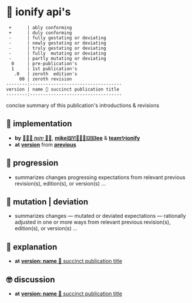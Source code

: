 # 🧬 ionify api's

```text
 +      | ably conforming
 +      | duly conforming
 -      | fully gestating or deviating
 -      | newly gestating or deviating
 -      | truly gestating or deviating
 -      | fully  mutating or deviating
 -      | partly mutating or deviating
  0     | pre-publication's
  1     | 1st publication's
   .0   | zeroth  edition's
     00 | zeroth revision
--------:-----------------------------------
version | name 🎁 succinct publication title
--------:-----------------------------------
```

concise summary of this publication's introductions & revisions

## 🌴 implementation

+ **by**  [**🙇🏾‍♂️ יהוה 🤲🏾**](https://deal.ionify.net/),
          [**mike🇬🇾👨🏾‍💻🇺🇸lee**](https://mike.ionify.net/) &
          [**team✨ionify**](https://team.ionify.net/)
+ **at**  [**version**](https://github.com/ionify/ionify/tree/version)
          from
          [**previous**](https://github.com/ionify/ionify/compare/present.version...past.version)

## 🌱 progression

+ summarizes changes progressing expectations from relevant previous
  revision(s), edition(s), or version(s) ...

## 🦋 mutation | deviation

+ summarizes changes — mutated or deviated expectations — rationally adjusted in
  one or more ways from relevant previous revision(s), edition(s), or version(s)
  ...

## 🧠 explanation

+ **at**  [**version: name** 🎁 succinct publication title](https://github.com/ionify/about/blob/public/packs/packed.md#-ionify-apis)

## 🤓 discussion

+ **at**  [**version: name** 🎁 succinct publication title](https://github.com/ionify/ionify/discussions/categories/publications#discussions-list)
